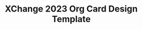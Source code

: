 ---
title: XChange 2023 Org Card Design Template
redirect_to: https://www.canva.com/design/DAFbogi5kDI/78_BsZGbZyYdlt7T91Yh7w/edit?utm_content=DAFbogi5kDI&utm_campaign=designshare&utm_medium=link2&utm_source=sharebutton
redirect_from: 
  - /OrgCardDesignTemplate
  - /orgcarddesigntemplate
---